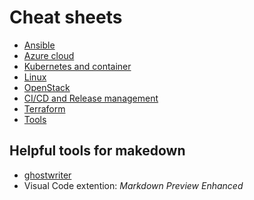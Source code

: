 Cheat sheets
============

* [Ansible](ansible/)
* [Azure cloud](azure/)
* [Kubernetes and container](k8s_and_container/README.md)
* [Linux](linux/)
* [OpenStack](openstack.md)
* [CI/CD and Release management](cicd/README.md)
* [Terraform](terraform/)
* [Tools](tools/)

Helpful tools for makedown
--------------------------

* [ghostwriter](http://github.com/wereturtle/ghostwriter)
* Visual Code extention: *Markdown Preview Enhanced*